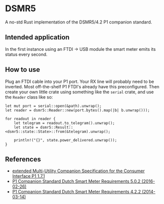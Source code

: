 # DSMR5
A no-std Rust implementation of the DSMR5/4.2 P1 companion standard.

## Intended application
In the first instance using an FTDI -> USB module the smart meter emits its status every second.

## How to use
Plug an FTDI cable into your P1 port. Your RX line will probably need to be inverted. Most off-the-shelf P1 FTDI's already have this preconfigured.
Then create your own little crate using something like the `serial` crate, and use the `Reader` class like so:

```
let mut port = serial::open(&path).unwrap();
let reader = dsmr5::Reader::new(port.bytes().map(|b| b.unwrap()));

for readout in reader {
    let telegram = readout.to_telegram().unwrap();
    let state = dsmr5::Result::<dsmr5::state::State>::from(&telegram).unwrap();

    println!("{}", state.power_delivered.unwrap());
}
```

## References
* [extended Multi-Utility Companion Specification for the Consumer Interface P1 1.7.1](https://maakjemeterslim.be/rails/active_storage/disk/eyJfcmFpbHMiOnsibWVzc2FnZSI6IkJBaDdDRG9JYTJWNVNTSWhlblJ4YW14cU5XdHRhalZsWkRWbmJIaDNNak4zYmpReGFUazRkd1k2QmtWVU9oQmthWE53YjNOcGRHbHZia2tpVjJsdWJHbHVaVHNnWm1sc1pXNWhiV1U5SW1VdFRWVkRVMTlRTVY5RlpGOHhYemRmTVM1d1pHWWlPeUJtYVd4bGJtRnRaU285VlZSR0xUZ25KMlV0VFZWRFUxOVFNVjlGWkY4eFh6ZGZNUzV3WkdZR093WlVPaEZqYjI1MFpXNTBYM1I1Y0dWSkloUmhjSEJzYVdOaGRHbHZiaTl3WkdZR093WlUiLCJleHAiOiIyMDIzLTAyLTI1VDEyOjM4OjA5LjQ5NFoiLCJwdXIiOiJibG9iX2tleSJ9fQ==--3ac24b08420084bc8036a9829c46b503f952a940/e-MUCS_P1_Ed_1_7_1.pdf?content_type=application%2Fpdf&disposition=inline%3B+filename%3D%22e-MUCS_P1_Ed_1_7_1.pdf%22%3B+filename%2A%3DUTF-8%27%27e-MUCS_P1_Ed_1_7_1.pdf)
* [P1 Companion Standard Dutch Smart Meter Requirements 5.0.2 (2016-02-26)](https://www.netbeheernederland.nl/_upload/Files/Slimme_meter_15_a727fce1f1.pdf)
* [P1 Companion Standard Dutch Smart Meter Requirements 4.2.2 (2014-03-14)](https://www.netbeheernederland.nl/_upload/Files/Slimme_meter_15_32ffe3cc38.pdf)
